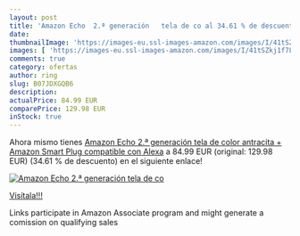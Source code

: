 ```yaml
---
layout: post
title: 'Amazon Echo  2.ª generación   tela de co al 34.61 % de descuento'
date: 
thumbnailImage: 'https://images-eu.ssl-images-amazon.com/images/I/41tSZkj1f7L._SL200_.jpg'
images: [ 'https://images-eu.ssl-images-amazon.com/images/I/41tSZkj1f7L._SL200_.jpg' ]
comments: true
category: ofertas
author: ring
slug: B07JDXGQB6
description:
actualPrice: 84.99 EUR
comparePrice: 129.98 EUR
inStock: true
---
```


Ahora mismo tienes [Amazon Echo  2.ª generación   tela de color antracita + Amazon Smart Plug  compatible con Alexa](https://www.amazon.es/dp/B07JDXGQB6/?tag=tolees-21) a 84.99 EUR (original: 129.98 EUR) (34.61 %  de descuento) en el siguiente enlace!

[![Amazon Echo  2.ª generación   tela de co](https://images-eu.ssl-images-amazon.com/images/I/41tSZkj1f7L._SL200_.jpg)](https://www.amazon.es/dp/B07JDXGQB6/?tag=tolees-21)

[Visítala!!!](https://www.amazon.es/dp/B07JDXGQB6/?tag=tolees-21)

Links participate in Amazon Associate program and might generate a comission on qualifying sales
